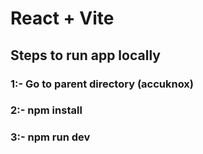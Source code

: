 # React + Vite


## Steps to run app locally



### 1:- Go to parent directory (accuknox) 


### 2:- npm install 


### 3:- npm run dev 